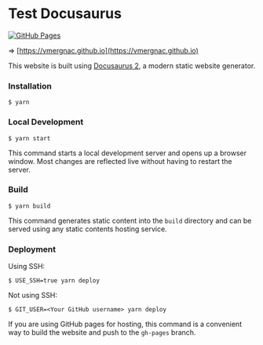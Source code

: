 # Test Docusaurus

[![GitHub Pages](https://github.com/vmergnac/docusaurus/actions/workflows/deploy.yml/badge.svg)](https://github.com/vmergnac/docusaurus/actions/workflows/deploy.yml)

=> [https://vmergnac.github.io](https://vmergnac.github.io)

This website is built using [Docusaurus 2](https://docusaurus.io/), a modern static website generator.

### Installation

```
$ yarn
```

### Local Development

```
$ yarn start
```

This command starts a local development server and opens up a browser window. Most changes are reflected live without having to restart the server.

### Build

```
$ yarn build
```

This command generates static content into the `build` directory and can be served using any static contents hosting service.

### Deployment

Using SSH:

```
$ USE_SSH=true yarn deploy
```

Not using SSH:

```
$ GIT_USER=<Your GitHub username> yarn deploy
```

If you are using GitHub pages for hosting, this command is a convenient way to build the website and push to the `gh-pages` branch.
